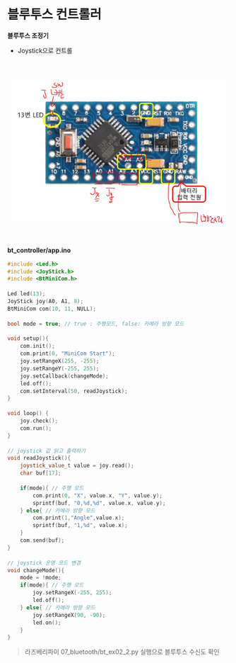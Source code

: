 # 블루투스 컨트롤러

**블루투스 조정기**

-   Joystick으로 컨트롤

<br>

![image-20201006102330272](2.블루투스_컨트롤러.assets/image-20201006102330272.png)  

<br>

**bt_controller/app.ino**

```c++
#include <Led.h>
#include <JoyStick.h>
#include <BtMiniCom.h>

Led led(13);
JoyStick joy(A0, A1, 8);
BtMiniCom com(10, 11, NULL);

bool mode = true; // true : 주행모드, false: 카메라 방향 모드

void setup(){
    com.init();
    com.print(0, "MiniCom Start");
    joy.setRangeX(255, -255);
    joy.setRangeY(-255, 255);
    joy.setCallback(changeMode);
    led.off();
    com.setInterval(50, readJoystick);
}

void loop() {
    joy.check();
    com.run();
}

// joystick 값 읽고 출력하기
void readJoystick(){
    joystick_value_t value = joy.read();
    char buf[17];

    if(mode){ // 주행 모드
        com.print(0, "X", value.x, "Y", value.y);
        sprintf(buf, "0,%d,%d", value.x, value.y);
    } else{ // 카메라 방향 모드
        com.print(1,"Angle",value.x);
        sprintf(buf, "1,%d", value.x);
    }
    com.send(buf);
}

// joystick 운영 모드 변경
void changeMode(){
    mode = !mode;
    if(mode){ // 주행 모드
        joy.setRangeX(-255, 255);
        led.off();
    } else{ // 카메라 방향 모드
        joy.setRangeX(90, -90);
        led.on();
    }
}
```

>   라즈베리파이 07_bluetooth/bt_ex02_2.py 실행으로 블루투스 수신도 확인

<br>

